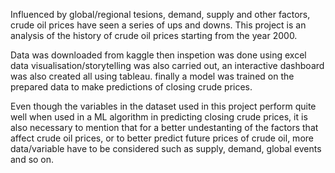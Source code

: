 Influenced by global/regional tesions, demand, supply and other factors, crude oil prices have seen a series of ups and downs.
This project is an analysis of the history of crude oil prices starting from the year 2000.

Data was downloaded from kaggle
then inspetion was done using excel
data visualisation/storytelling was also carried out, an interactive dashboard was also created
all using tableau.
finally a model was trained on the prepared data to make predictions of closing crude prices.

Even though the variables in the dataset used in this project perform quite well when used in a ML algorithm in predicting closing crude prices, it is also necessary to mention that for a 
better undestanting of the factors that affect crude oil prices, or to better predict future prices of crude oil, more data/variable have to be considered such as supply, demand, global events and so on.
